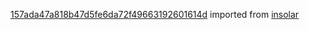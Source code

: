 [157ada47a818b47d5fe6da72f49663192601614d](https://github.com/insolar/insolar/commit/157ada47a818b47d5fe6da72f49663192601614d) imported from [insolar](https://github.com/insolar/insolar)
